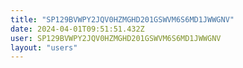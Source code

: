 ```yaml
---
title: "SP129BVWPY2JQV0HZMGHD201GSWVM6S6MD1JWWGNV"
date: 2024-04-01T09:51:51.432Z
user: SP129BVWPY2JQV0HZMGHD201GSWVM6S6MD1JWWGNV
layout: "users"
---
```

    